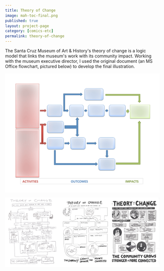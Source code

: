 ```yaml
---
title: Theory of Change
image: mah-toc-final.png
published: true
layout: project-page
category: [comics-etc]
permalink: theory-of-change
---
```

The Santa Cruz Museum of Art & History's theory of change is a logic model that links the museum's work with its community impact. Working with the museum executive director, I used the original document (an MS Office flowchart, pictured below) to develop the final illustration. 

![Theory of Change process, Santa Cruz Museum of Art and History](/images/comics-etc/mah-toc-ppt.png)

![Theory of Change process, Santa Cruz Museum of Art and History](/images/comics-etc/mah-toc-sketches.png)
